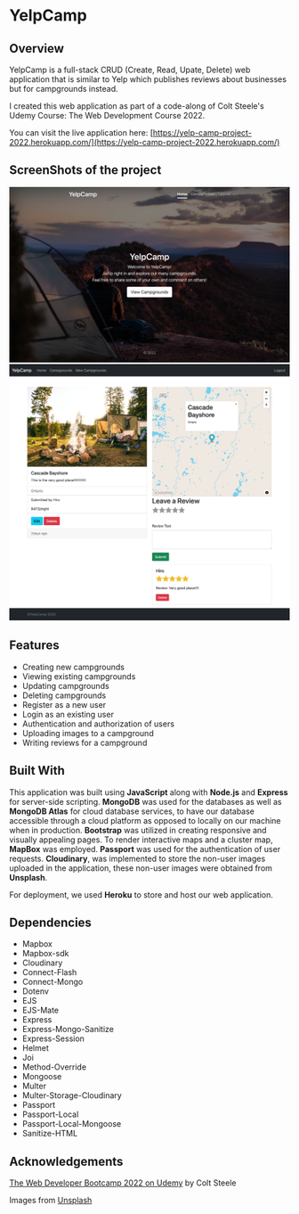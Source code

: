 # YelpCamp

## Overview

YelpCamp is a full-stack CRUD (Create, Read, Upate, Delete) web application that is similar to Yelp which publishes reviews about businesses but for campgrounds instead.

I created this web application as part of a code-along of Colt Steele's Udemy Course: The Web Development Course 2022. 

You can visit the live application here: [https://yelp-camp-project-2022.herokuapp.com/](https://yelp-camp-project-2022.herokuapp.com/)

## ScreenShots of the project
<img src="/images/demo1.png"/>
<img src="/images/demo2.png"/>

## Features

- Creating new campgrounds
- Viewing existing campgrounds
- Updating campgrounds
- Deleting campgrounds
- Register as a new user
- Login as an existing user
- Authentication and authorization of users
- Uploading images to a campground
- Writing reviews for a campground

## Built With

This application was built using **JavaScript** along with **Node.js** and **Express** for server-side scripting. **MongoDB** was used for the databases as well as 
**MongoDB Atlas** for cloud database services, to have our database accessible through a cloud platform as opposed to locally on our machine when in production. **Bootstrap** 
was utilized in creating responsive and visually appealing pages. To render interactive maps and a cluster map, **MapBox** was employed. **Passport** was used for the 
authentication of user requests. **Cloudinary**, was implemented to store the non-user images uploaded in the application, these non-user images were obtained from **Unsplash**.

For deployment, we used **Heroku** to store and host our web application.

## Dependencies

- Mapbox
- Mapbox-sdk
- Cloudinary
- Connect-Flash
- Connect-Mongo
- Dotenv
- EJS
- EJS-Mate
- Express
- Express-Mongo-Sanitize
- Express-Session
- Helmet
- Joi
- Method-Override
- Mongoose
- Multer
- Multer-Storage-Cloudinary
- Passport
- Passport-Local
- Passport-Local-Mongoose
- Sanitize-HTML
 
## Acknowledgements

[The Web Developer Bootcamp 2022 on Udemy](https://www.udemy.com/course/the-web-developer-bootcamp/) by Colt Steele

Images from [Unsplash](https://unsplash.com/)

